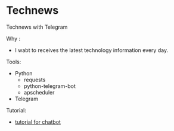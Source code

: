 # Technews
Technews with Telegram

Why : 
- I wabt to receives the latest technology information every day.

Tools: 
- Python
  - requests
  - python-telegram-bot
  - apscheduler
- Telegram

Tutorial:
- [tutorial for chatbot]()
